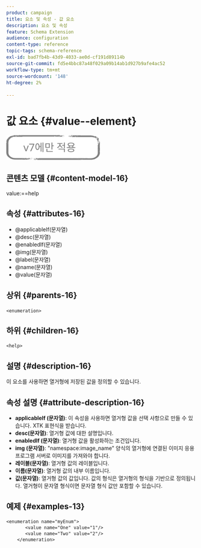 ```yaml
---
product: campaign
title: 요소 및 속성 - 값 요소
description: 요소 및 속성
feature: Schema Extension
audience: configuration
content-type: reference
topic-tags: schema-reference
exl-id: bad7fb4b-43d9-4033-ae0d-cf191d89114b
source-git-commit: fd5e4bbc87a48f029a09b14ab1d927b9afe4ac52
workflow-type: tm+mt
source-wordcount: '148'
ht-degree: 2%

---
```


# 값 요소 {#value--element}

![](../../../assets/v7-only.svg)

## 콘텐츠 모델 {#content-model-16}

value:==help

## 속성 {#attributes-16}

* @applicableIf(문자열)
* @desc(문자열)
* @enabledIf(문자열)
* @img(문자열)
* @label(문자열)
* @name(문자열)
* @value(문자열)

## 상위 {#parents-16}

`<enumeration>`

## 하위 {#children-16}

`<help>`

## 설명 {#description-16}

이 요소를 사용하면 열거형에 저장된 값을 정의할 수 있습니다.

## 속성 설명 {#attribute-description-16}

* **applicableIf (문자열)**: 이 속성을 사용하면 열거형 값을 선택 사항으로 만들 수 있습니다. XTK 표현식을 받습니다.
* **desc(문자열)**: 열거형 값에 대한 설명입니다.
* **enabledIf (문자열)**: 열거형 값을 활성화하는 조건입니다.
* **img (문자열)**: &quot;namespace:image_name&quot; 양식의 열거형에 연결된 이미지 응용 프로그램 서버로 이미지를 가져와야 합니다.
* **레이블(문자열)**: 열거형 값의 레이블입니다.
* **이름(문자열)**: 열거형 값의 내부 이름입니다.
* **값(문자열)**: 열거형 값의 값입니다. 값의 형식은 열거형의 형식을 기반으로 정의됩니다. 열거형이 문자열 형식이면 문자열 형식 값만 포함할 수 있습니다.

## 예제 {#examples-13}

```
<enumeration name="myEnum">
       <value name="One" value="1"/>
       <value name="Two" value="2"/>
    </enumeration>
```

